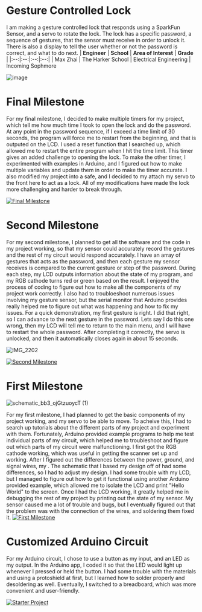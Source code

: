 ﻿# Gesture Controlled Lock
I am making a gesture controlled lock that responds using a SparkFun Sensor, and a servo to rotate the lock. The lock has a specific password, a sequence of gestures, that the sensor must receive in order to unlock it. There is also a display to tell the user whether or not the password is correct, and what to do next.
| **Engineer** | **School** | **Area of Interest** | **Grade** |
|:--:|:--:|:--:|:--:|
| Max Zhai | The Harker School | Electrical Engineering | Incoming Sophmore

![image](https://user-images.githubusercontent.com/42756575/174340184-5a8cc2b8-2c25-4434-9d1a-629f4991969f.png)
  
# Final Milestone
For my final milestone, I decided to make multiple timers for my project, which tell me how much time I took to open the lock and do the password. At any point in the password sequence, if I exceed a time limit of 30 seconds, the program will force me to restart from the beginning, and that is outputed on the LCD. I used a reset function that I searched up, which allowed me to restart the entire program when I hit the time limit. This timer gives an added challenge to opening the lock. To make the other timer, I experimented with examples in Arduino, and I figured out how to make multiple variables and update them in order to make the timer accurate. I also modified my project into a safe, and I decided to my attach my servo to the front here to act as a lock. All of my modifications have made the lock more challenging and harder to break through.


[![Final Milestone](https://res.cloudinary.com/marcomontalbano/image/upload/v1612573869/video_to_markdown/images/youtube--F7M7imOVGug-c05b58ac6eb4c4700831b2b3070cd403.jpg )](https://www.youtube.com/watch?v=F7M7imOVGug&feature=emb_logo "Final Milestone")

# Second Milestone
For my second milestone, I planned to get all the software and the code in my project working, so that my sensor could accurately record the gestures and the rest of my circuit would respond accurately. I have an array of gestures that acts as the password, and then each gesture my sensor receives is compared to the current gesture or step of the password. During each step, my LCD outputs information about the state of my program, and my RGB cathode turns red or green based on the result. I enjoyed the process of coding to figure out how to make all the components of my project work correctly. I also had to troubloeshoot numerous issues involving my gesture sensor, but the serial monitor that Arduino provides really helped me to figure out what was happening and how to fix my issues. For a quick demonstration, my first gesture is right. I did that right, so I can advance to the next gesture in the password. Lets say I do this one wrong, then my LCD will tell me to return to the main menu, and I will have to restart the whole password. After completing it correctly, the servo is unlocked, and then it automatically closes again in about 15 seconds.

![IMG_2202](https://user-images.githubusercontent.com/42756575/176977632-28d364ef-b6e7-4ee0-9f7d-ffeedc61a6b5.jpg)

[![Second Milestone](https://i3.ytimg.com/vi/0JnEoQxv6RY/maxresdefault.jpg)](https://www.youtube.com/watch?v=0JnEoQxv6RY)
# First Milestone
![schematic_bb3_ojGtzuoycT (1)](https://user-images.githubusercontent.com/42756575/176497015-6562542e-6ad9-4e5e-940f-f97f66ca3c78.png)


For my first milestone, I had planned to get the basic components of my project working, and my servo to be able to move. To acheive this, I had to search up tutorials about the different parts of my project and experiment with them. Fortunately, Arduino provided example programs to help me test individual parts of my circuit, which helped me to troubleshoot and figure out which parts of my circuit were malfunctioning. I first got the RGB cathode working, which was useful in getting the scanner set up and working. After I figured out the differences between the power, ground, and signal wires, my . The schematic that I based my design off of had some differences, so I had to adjust my design. I had some trouble with my LCD, but I managed to figure out how to get it functional using another Arduino provided example, which allowed me to isolate the LCD and print "Hello World" to the screen. Once I had the LCD working, it greatly helped me in debugging the rest of my project by printing out the state of my sensor. My sensor caused me a lot of trouble and bugs, but I eventually figured out that the problem was with the connection of the wires, and soldering them fixed it.
[![First Milestone](https://i3.ytimg.com/vi/gO-LkjuNxZQ/maxresdefault.jpg)](https://www.youtube.com/watch?v=gO-LkjuNxZQ)
# Customized Arduino Circuit 

For my Arduino circuit, I chose to use a button as my input, and an LED as my output. In the Arduino app, I coded it so that the LED would light up whenever I pressed or held the button. I had some trouble with the materials and using a protoshield at first, but I learned how to solder properly and desoldering as well. Eventually, I switched to a breadboard, which was more convenient and user-friendly.

[![Starter Project](https://i3.ytimg.com/vi/mVaiWFbPJiM/maxresdefault.jpg)](https://www.youtube.com/watch?v=mVaiWFbPJiM)
